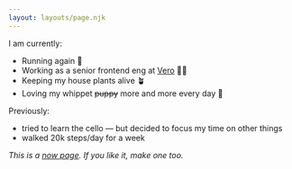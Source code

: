 ```yaml
---
layout: layouts/page.njk
---
```


I am currently:
- Running again 👟
- Working as a senior frontend eng at [Vero](https://sayvero.com/) 👩‍💻
- Keeping my house plants alive 🪴
- Loving my whippet <s>puppy</s> more and more every day 🐶

Previously:
- tried to learn the cello — but decided to focus my time on other things
- walked 20k steps/day for a week

_This is a [now page](https://nownownow.com/about). If you like it, make one too._
